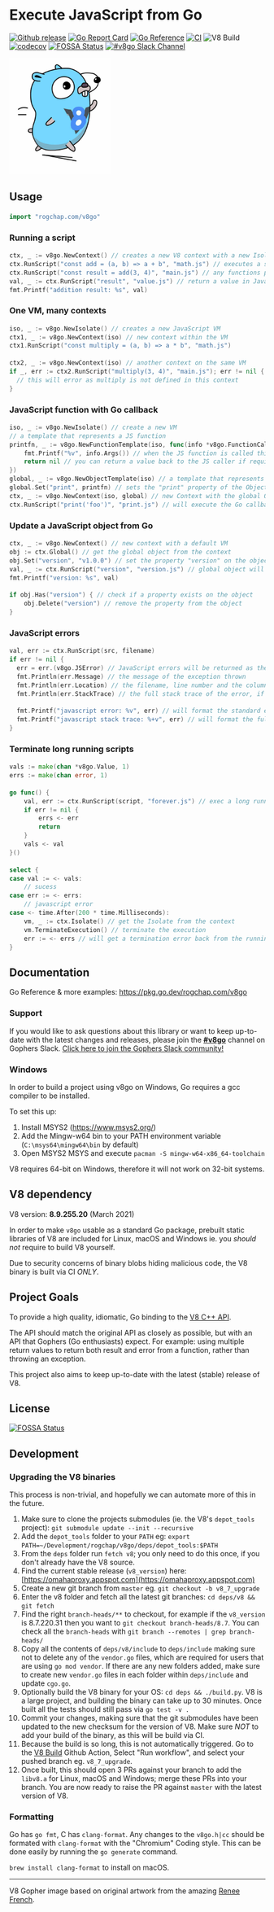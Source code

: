 # Execute JavaScript from Go

<a href="https://github.com/rogchap/v8go/releases"><img src="https://img.shields.io/github/v/release/rogchap/v8go" alt="Github release"></a>
[![Go Report Card](https://goreportcard.com/badge/rogchap.com/v8go)](https://goreportcard.com/report/rogchap.com/v8go) 
[![Go Reference](https://pkg.go.dev/badge/rogchap.com/v8go.svg)](https://pkg.go.dev/rogchap.com/v8go)
[![CI](https://github.com/rogchap/v8go/workflows/CI/badge.svg)](https://github.com/rogchap/v8go/actions?query=workflow%3ACI)
![V8 Build](https://github.com/rogchap/v8go/workflows/V8%20Build/badge.svg)
[![codecov](https://codecov.io/gh/rogchap/v8go/branch/master/graph/badge.svg?token=VHZwzGm3dV)](https://codecov.io/gh/rogchap/v8go)
[![FOSSA Status](https://app.fossa.com/api/projects/custom%2B22862%2Fgit%40github.com%3Arogchap%2Fv8go.git.svg?type=shield)](https://app.fossa.com/projects/custom%2B22862%2Fgit%40github.com%3Arogchap%2Fv8go.git?ref=badge_shield)
[![#v8go Slack Channel](https://img.shields.io/badge/slack-%23v8go-4A154B?logo=slack)](https://gophers.slack.com/channels/v8go)

<img src="gopher.jpg" width="200px" alt="V8 Gopher based on original artwork from the amazing Renee French" />

## Usage

```go
import "rogchap.com/v8go"
```

### Running a script

```go
ctx, _ := v8go.NewContext() // creates a new V8 context with a new Isolate aka VM
ctx.RunScript("const add = (a, b) => a + b", "math.js") // executes a script on the global context
ctx.RunScript("const result = add(3, 4)", "main.js") // any functions previously added to the context can be called
val, _ := ctx.RunScript("result", "value.js") // return a value in JavaScript back to Go
fmt.Printf("addition result: %s", val)
```

### One VM, many contexts

```go
iso, _ := v8go.NewIsolate() // creates a new JavaScript VM
ctx1, _ := v8go.NewContext(iso) // new context within the VM
ctx1.RunScript("const multiply = (a, b) => a * b", "math.js")

ctx2, _ := v8go.NewContext(iso) // another context on the same VM
if _, err := ctx2.RunScript("multiply(3, 4)", "main.js"); err != nil {
  // this will error as multiply is not defined in this context
}
```

### JavaScript function with Go callback

```go
iso, _ := v8go.NewIsolate() // create a new VM
// a template that represents a JS function
printfn, _ := v8go.NewFunctionTemplate(iso, func(info *v8go.FunctionCallbackInfo) *v8go.Value {
    fmt.Printf("%v", info.Args()) // when the JS function is called this Go callback will execute
    return nil // you can return a value back to the JS caller if required
})
global, _ := v8go.NewObjectTemplate(iso) // a template that represents a JS Object
global.Set("print", printfn) // sets the "print" property of the Object to our function
ctx, _ := v8go.NewContext(iso, global) // new Context with the global Object set to our object template
ctx.RunScript("print('foo')", "print.js") // will execute the Go callback with a single argunent 'foo'
```

### Update a JavaScript object from Go

```go
ctx, _ := v8go.NewContext() // new context with a default VM
obj := ctx.Global() // get the global object from the context
obj.Set("version", "v1.0.0") // set the property "version" on the object
val, _ := ctx.RunScript("version", "version.js") // global object will have the property set within the JS VM
fmt.Printf("version: %s", val)

if obj.Has("version") { // check if a property exists on the object
    obj.Delete("version") // remove the property from the object
}
```

### JavaScript errors

```go
val, err := ctx.RunScript(src, filename)
if err != nil {
  err = err.(v8go.JSError) // JavaScript errors will be returned as the JSError struct
  fmt.Println(err.Message) // the message of the exception thrown
  fmt.Println(err.Location) // the filename, line number and the column where the error occured
  fmt.Println(err.StackTrace) // the full stack trace of the error, if available

  fmt.Printf("javascript error: %v", err) // will format the standard error message
  fmt.Printf("javascript stack trace: %+v", err) // will format the full error stack trace
}
```

### Terminate long running scripts

```go
vals := make(chan *v8go.Value, 1)
errs := make(chan error, 1)

go func() {
    val, err := ctx.RunScript(script, "forever.js") // exec a long running script
    if err != nil {
        errs <- err
        return
    }
    vals <- val
}()

select {
case val := <- vals:
    // sucess
case err := <- errs:
    // javascript error
case <- time.After(200 * time.Milliseconds):
    vm, _ := ctx.Isolate() // get the Isolate from the context
    vm.TerminateExecution() // terminate the execution 
    err := <- errs // will get a termination error back from the running script
}
```

## Documentation

Go Reference & more examples: https://pkg.go.dev/rogchap.com/v8go

### Support

If you would like to ask questions about this library or want to keep up-to-date with the latest changes and releases,
please join the [**#v8go**](https://gophers.slack.com/channels/v8go) channel on Gophers Slack. [Click here to join the Gophers Slack community!](https://invite.slack.golangbridge.org/)

### Windows

In order to build a project using v8go on Windows, Go requires a gcc compiler to be installed.

To set this up:
1. Install MSYS2 (https://www.msys2.org/)
2. Add the Mingw-w64 bin to your PATH environment variable (`C:\msys64\mingw64\bin` by default)
3. Open MSYS2 MSYS and execute `pacman -S mingw-w64-x86_64-toolchain`

V8 requires 64-bit on Windows, therefore it will not work on 32-bit systems. 

## V8 dependency

V8 version: **8.9.255.20** (March 2021)

In order to make `v8go` usable as a standard Go package, prebuilt static libraries of V8
are included for Linux, macOS and Windows ie. you *should not* require to build V8 yourself.

Due to security concerns of binary blobs hiding malicious code, the V8 binary is built via CI *ONLY*.

## Project Goals

To provide a high quality, idiomatic, Go binding to the [V8 C++ API](https://v8.github.io/api/head/index.html).

The API should match the original API as closely as possible, but with an API that Gophers (Go enthusiasts) expect. For
example: using multiple return values to return both result and error from a function, rather than throwing an
exception.

This project also aims to keep up-to-date with the latest (stable) release of V8.

## License

[![FOSSA Status](https://app.fossa.com/api/projects/custom%2B22862%2Fgit%40github.com%3Arogchap%2Fv8go.git.svg?type=large)](https://app.fossa.com/projects/custom%2B22862%2Fgit%40github.com%3Arogchap%2Fv8go.git?ref=badge_large)

## Development

### Upgrading the V8 binaries

This process is non-trivial, and hopefully we can automate more of this in the future.

1) Make sure to clone the projects submodules (ie. the V8's `depot_tools` project): `git submodule update --init --recursive`
1) Add the `depot_tools` folder to your `PATH` eg: `export PATH=~/Development/rogchap/v8go/deps/depot_tools:$PATH`
1) From the `deps` folder run `fetch v8`; you only need to do this once, if you don't already have the V8 source.
1) Find the current stable release (`v8_version`) here: [https://omahaproxy.appspot.com](https://omahaproxy.appspot.com)
1) Create a new git branch from `master` eg. `git checkout -b v8_7_upgrade`
1) Enter the v8 folder and fetch all the latest git branches: `cd deps/v8 && git fetch`
1) Find the right `branch-heads/**` to checkout, for example if the `v8_version` is 8.7.220.31 then you want to `git checkout
branch-heads/8.7`. You can check all the `branch-heads` with `git branch --remotes | grep branch-heads/`
1) Copy all the contents of `deps/v8/include` to `deps/include` making sure not to delete any of the `vendor.go` files,
which are required for users that are using `go mod vendor`. If there are any new folders added, make sure to create new
`vendor.go` files in each folder within `deps/include` and update `cgo.go`.
1) Optionally build the V8 binary for your OS: `cd deps && ./build.py`. V8 is a large project, and building the binary
can take up to 30 minutes. Once built all the tests should still pass via `go test -v .`
1) Commit your changes, making sure that the git submodules have been updated to the new checksum for the version of V8.
Make sure *NOT* to add your build of the binary, as this will be build via CI.
1) Because the build is so long, this is not automatically triggered. Go to the [V8
Build](https://github.com/rogchap/v8go/actions?query=workflow%3A%22V8+Build%22) Github Action, Select "Run workflow",
and select your pushed branch eg. `v8_7_upgrade`.
1) Once built, this should open 3 PRs against your branch to add the `libv8.a` for Linux, macOS and Windows; merge
these PRs into your branch. You are now ready to raise the PR against `master` with the latest version of V8.

### Formatting

Go has `go fmt`, C has `clang-format`. Any changes to the `v8go.h|cc` should be formated with `clang-format` with the
"Chromium" Coding style. This can be done easily by running the `go generate` command.

`brew install clang-format` to install on macOS.

---

V8 Gopher image based on original artwork from the amazing [Renee French](http://reneefrench.blogspot.com).
